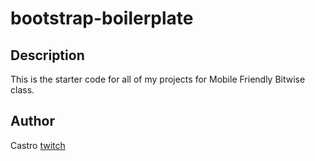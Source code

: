 # bootstrap-boilerplate

## Description

This is the starter code for all of my projects for Mobile Friendly Bitwise class.

## Author

Castro [twitch]( https://www.twitch.tv/psyrxn)
